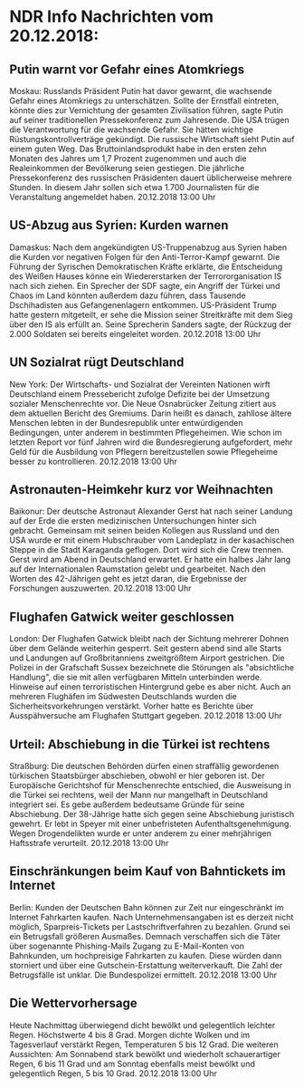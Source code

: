 # NDR Info Nachrichten vom 20.12.2018:


## Putin warnt vor Gefahr eines Atomkriegs
Moskau: Russlands Präsident Putin hat davor gewarnt, die wachsende Gefahr eines Atomkriegs zu unterschätzen. Sollte der Ernstfall eintreten, könnte dies zur Vernichtung der gesamten Zivilisation führen, sagte Putin auf seiner traditionellen Pressekonferenz zum Jahresende. Die USA trügen die Verantwortung für die wachsende Gefahr. Sie hätten wichtige Rüstungskontrollverträge gekündigt. Die russische Wirtschaft sieht Putin auf einem guten Weg. Das Bruttoinlandsprodukt habe in den ersten zehn Monaten des Jahres um 1,7 Prozent zugenommen und auch die Realeinkommen der Bevölkerung seien gestiegen. Die jährliche Pressekonferenz des russischen Präsidenten dauert üblicherweise mehrere Stunden. In diesem Jahr sollen sich etwa 1.700 Journalisten für die Veranstaltung angemeldet haben. 20.12.2018 13:00 Uhr 

## US-Abzug aus Syrien: Kurden warnen
Damaskus: Nach dem angekündigten US-Truppenabzug aus Syrien haben die Kurden vor negativen Folgen für den Anti-Terror-Kampf gewarnt. Die Führung der Syrischen Demokratischen Kräfte erklärte, die Entscheidung des Weißen Hauses könne ein Wiedererstarken der Terrororganisation IS nach sich ziehen. Ein Sprecher der SDF sagte, ein Angriff der Türkei und Chaos im Land könnten außerdem dazu führen, dass Tausende Dschihadisten aus Gefangenenlagern entkommen. US-Präsident Trump hatte gestern mitgeteilt, er sehe die Mission seiner Streitkräfte mit dem Sieg über den IS als erfüllt an. Seine Sprecherin Sanders sagte, der Rückzug der 2.000 Soldaten sei bereits eingeleitet worden. 20.12.2018 13:00 Uhr 

## UN Sozialrat rügt Deutschland
New York:	Der Wirtschafts- und Sozialrat der Vereinten Nationen wirft Deutschland einem Pressebericht zufolge Defizite bei der Umsetzung sozialer Menschenrechte vor. Die Neue Osnabrücker Zeitung zitiert aus dem aktuellen Bericht des Gremiums. Darin heißt es danach, zahllose ältere Menschen lebten in der Bundesrepublik unter entwürdigenden Bedingungen, unter anderem in bestimmten Pflegeheimen. Wie schon im letzten Report vor fünf Jahren wird die Bundesregierung aufgefordert, mehr Geld für die Ausbildung von Pflegern bereitzustellen sowie Pflegeheime besser zu kontrollieren. 20.12.2018 13:00 Uhr 

## Astronauten-Heimkehr kurz vor Weihnachten
Baikonur:	Der deutsche Astronaut Alexander Gerst hat nach seiner Landung auf der Erde die ersten medizinischen Untersuchungen hinter sich gebracht. Gemeinsam mit seinen beiden Kollegen aus Russland und den USA wurde er mit einem Hubschrauber vom Landeplatz in der kasachischen Steppe in die Stadt Karaganda geflogen. Dort wird sich die Crew trennen. Gerst wird am Abend in Deutschland erwartet. Er hatte ein halbes Jahr lang auf der Internationalen Raumstation gelebt und gearbeitet. Nach den Worten des 42-Jährigen geht es jetzt daran, die Ergebnisse der Forschungen auszuwerten. 20.12.2018 13:00 Uhr 

## Flughafen Gatwick weiter geschlossen
London: Der Flughafen Gatwick bleibt nach der Sichtung mehrerer Dohnen über dem Gelände weiterhin gesperrt. Seit gestern abend sind alle Starts und Landungen auf Großbritanniens zweitgrößtem Airport gestrichen. Die Polizei in der Grafschaft Sussex bezeichnete die Störungen als "absichtliche Handlung", die sie mit allen verfügbaren Mitteln unterbinden werde. Hinweise auf einen terroristischen Hintergrund gebe es aber nicht. Auch an mehreren Flughäfen im Südwesten Deutschlands wurden die Sicherheitsvorkehrungen verstärkt. Vorher hatte es Berichte über Ausspähversuche am Flughafen Stuttgart gegeben. 20.12.2018 13:00 Uhr 

## Urteil: Abschiebung in die Türkei ist rechtens
Straßburg: Die deutschen Behörden dürfen einen straffällig gewordenen türkischen Staatsbürger abschieben, obwohl er hier geboren ist. Der Europäische Gerichtshof für Menschenrechte entschied, die Ausweisung in die Türkei sei rechtens, weil der Mann nur mangelhaft in Deutschland integriert sei. Es gebe außerdem bedeutsame Gründe für seine Abschiebung. Der 38-Jährige hatte sich gegen seine Abschiebung juristisch gewehrt. Er lebt in Speyer mit einer unbefristeten Aufenthaltsgenehmigung. Wegen Drogendelikten wurde er unter anderem zu einer mehrjährigen Haftsstrafe verurteilt. 20.12.2018 13:00 Uhr 

## Einschränkungen beim Kauf von Bahntickets im Internet
Berlin: Kunden der Deutschen Bahn können zur Zeit nur eingeschränkt im Internet Fahrkarten kaufen. Nach Unternehmensangaben ist es derzeit nicht möglich, Sparpreis-Tickets per Lastschriftverfahren zu bezahlen. Grund sei ein Betrugsfall größeren Ausmaßes. Demnach verschaffen sich die Täter über sogenannte Phishing-Mails Zugang zu E-Mail-Konten von Bahnkunden, um hochpreisige Fahrkarten zu kaufen. Diese würden dann storniert und über eine Gutschein-Erstattung weiterverkauft. Die Zahl der Betrugsfälle ist unklar. Die Bundespolizei ermittelt. 20.12.2018 13:00 Uhr 

## Die Wettervorhersage
Heute Nachmittag überwiegend dicht bewölkt und gelegentlich leichter Regen. Höchstwerte 4 bis 8 Grad. Morgen dichte Wolken und im Tagesverlauf verstärkt Regen, Temperaturen 5 bis 12 Grad. Die weiteren Aussichten: Am Sonnabend stark bewölkt und wiederholt schauerartiger Regen, 6 bis 11 Grad und am Sonntag ebenfalls meist bewölkt und gelegentlich Regen, 5 bis 10 Grad. 20.12.2018 13:00 Uhr 
